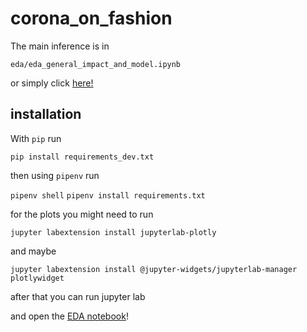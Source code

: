 # corona_on_fashion

The main inference is in 

`eda/eda_general_impact_and_model.ipynb`

or simply click [here!](https://github.com/markusMM/corona_on_fashion/blob/main/eda/eda_general_impact_and_model.ipynb)

## installation

With `pip` run

`pip install requirements_dev.txt`

then using `pipenv` run

`pipenv shell`
`pipenv install requirements.txt`

for the plots you might need to run

`jupyter labextension install jupyterlab-plotly`

and maybe

`jupyter labextension install @jupyter-widgets/jupyterlab-manager plotlywidget`

after that you can run jupyter lab

and open the [EDA notebook](https://github.com/markusMM/corona_on_fashion/blob/main/eda/eda_general_impact_and_model.ipynb)!
 